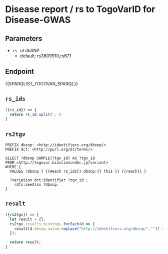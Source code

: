 # Disease report / rs to TogoVarID for Disease-GWAS

## Parameters

* `rs_id` dbSNP
  * default: rs3809910,rs671

## Endpoint

{{SPARQLIST_TOGOVAR_SPARQL}}

## `rs_ids`

```javascript
({rs_id}) => {
  return rs_id.split(',')
}
```

## `rs2tgv`

```sparql
PREFIX dbsnp: <http://identifiers.org/dbsnp/>
PREFIX dct: <http://purl.org/dc/terms/>

SELECT ?dbsnp SAMPLE(?tgv_id) AS ?tgv_id
FROM <http://togovar.biosciencedbc.jp/variant>
WHERE {
  VALUES ?dbsnp { {{#each rs_ids}} dbsnp:{{ this }} {{/each}} } 

  ?variation dct:identifier ?tgv_id ;
    rdfs:seeAlso ?dbsnp.
}
```

## `result`

```javascript
({rs2tgv}) => {
  let result = {};
  rs2tgv.results.bindings.forEach(d => {
    result[d.dbsnp.value.replace("http://identifiers.org/dbsnp/","")] = d.tgv_id.value;
  });

  return result;
}
```
